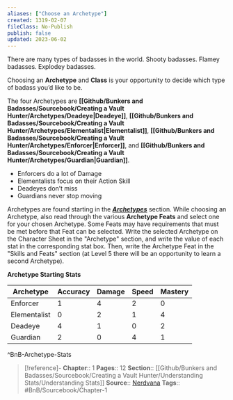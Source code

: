 ```yaml
---
aliases: ["Choose an Archetype"]
created: 1319-02-07
fileClass: No-Publish
publish: false
updated: 2023-06-02
---
```


There are many types of badasses in the world. Shooty badasses. Flamey badasses. Explodey badasses.

Choosing an **Archetype** and **Class** is your opportunity to decide which type of badass you’d like to be.

The four Archetypes are **[[Github/Bunkers and Badasses/Sourcebook/Creating a Vault Hunter/Archetypes/Deadeye|Deadeye]]**, **[[Github/Bunkers and Badasses/Sourcebook/Creating a Vault Hunter/Archetypes/Elementalist|Elementalist]]**, **[[Github/Bunkers and Badasses/Sourcebook/Creating a Vault Hunter/Archetypes/Enforcer|Enforcer]]**, and **[[Github/Bunkers and Badasses/Sourcebook/Creating a Vault Hunter/Archetypes/Guardian|Guardian]]**. 
- Enforcers do a lot of Damage
- Elementalists focus on their Action Skill
- Deadeyes don’t miss
- Guardians never stop moving

Archetypes are found starting in the ***[Archetypes](Github/Bunkers%20and%20Badasses/Sourcebook/Creating%20a%20Vault%20Hunter/Archetypes/Archetypes.md)*** section. While choosing an Archetype, also read through the various **Archetype Feats** and select one for your chosen Archetype. Some Feats may have requirements that must be met before that Feat can be selected. Write the selected Archetype on the Character Sheet in the "Archetype" section, and write the value of each stat in the corresponding stat box. Then, write the Archetype Feat in the "Skills and Feats" section (at Level 5 there will be an opportunity to learn a second Archetype).

**Archetype Starting Stats**

| **Archetype** | **Accuracy** | **Damage** | **Speed** | **Mastery** |
|---------------|--------------|------------|-----------|-------------|
| Enforcer      | 1            | 4          | 2         | 0           |
| Elementalist  | 0            | 2          | 1         | 4           |
| Deadeye       | 4            | 1          | 0         | 2           |
| Guardian      | 2            | 0          | 4         | 1           |
^BnB-Archetype-Stats

> [!reference]-
> **Chapter**:: 1
> **Pages**:: 12
> **Section**:: [[Github/Bunkers and Badasses/Sourcebook/Creating a Vault Hunter/Understanding Stats/Understanding Stats]]
> **Source**:: [Nerdvana](https://nerdvanagames.com)
> **Tags**:: #BnB/Sourcebook/Chapter-1 
